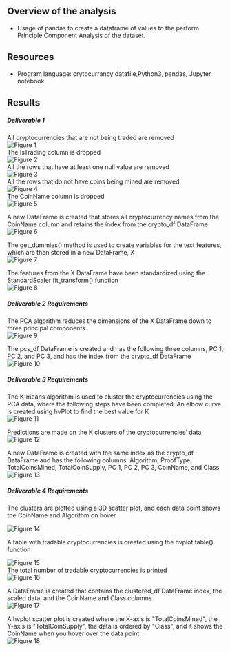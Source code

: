 ## Overview of the analysis
- Usage of pandas to create a dataframe of values to the perform Principle Component Analysis of the dataset. 

## Resources
- Program language: crytocurrancy datafile,Python3, pandas, Jupyter notebook  <br> 
 


## Results 
##### Deliverable 1 
All cryptocurrencies that are not being traded are removed  <br>
![Figure 1](https://github.com/davidhyongae2/Crypto_currancy/blob/main/Figure1.png) <br>
The IsTrading column is dropped  <br>
![Figure 2](https://github.com/davidhyongae2/Crypto_currancy/blob/main/Figure2.png) <br>
All the rows that have at least one null value are removed  <br>
![Figure 3](https://github.com/davidhyongae2/Crypto_currancy/blob/main/Figure3.png) <br>
All the rows that do not have coins being mined are removed <br>
![Figure 4](https://github.com/davidhyongae2/Crypto_currancy/blob/main/Figure4.png) <br>
The CoinName column is dropped  <br> 
![Figure 5](https://github.com/davidhyongae2/Crypto_currancy/blob/main/Figure5a.png) <br>

A new DataFrame is created that stores all cryptocurrency names from the CoinName column and retains the index from the crypto_df DataFrame  <br> 
![Figure 6](https://github.com/davidhyongae2/Crypto_currancy/blob/main/Figure6.png) <br>

The get_dummies() method is used to create variables for the text features, which are then stored in a new DataFrame, X  <br>
![Figure 7](https://github.com/davidhyongae2/Crypto_currancy/blob/main/Figure7.png) <br>

The features from the X DataFrame have been standardized using the StandardScaler fit_transform() function  <br>
![Figure 8](https://github.com/davidhyongae2/Crypto_currancy/blob/main/Figure8.png) <br>


##### Deliverable 2 Requirements

The PCA algorithm reduces the dimensions of the X DataFrame down to three principal components  <br> 
![Figure 9](https://github.com/davidhyongae2/Crypto_currancy/blob/main/Figure9a.png) <br>


The pcs_df DataFrame is created and has the following three columns, PC 1, PC 2, and PC 3, and has the index from the crypto_df DataFrame  <br> 
![Figure 10](https://github.com/davidhyongae2/Crypto_currancy/blob/main/Figure10.png) <br>

##### Deliverable 3 Requirements


The K-means algorithm is used to cluster the cryptocurrencies using the PCA data, where the following steps have been completed:
An elbow curve is created using hvPlot to find the best value for K <br>
![Figure 11](https://github.com/davidhyongae2/Crypto_currancy/blob/main/Figure11.png) <br>

Predictions are made on the K clusters of the cryptocurrencies’ data  <br>
![Figure 12](https://github.com/davidhyongae2/Crypto_currancy/blob/main/Figure12.png) <br>

A new DataFrame is created with the same index as the crypto_df DataFrame and has the following columns: Algorithm, ProofType, TotalCoinsMined, TotalCoinSupply, PC 1, PC 2, PC 3, CoinName, and Class  <br>
![Figure 13](https://github.com/davidhyongae2/Crypto_currancy/blob/main/Figure13.png) <br>

##### Deliverable 4 Requirements


The clusters are plotted using a 3D scatter plot, and each data point shows the CoinName and Algorithm on hover  <br> 

![Figure 14](https://github.com/davidhyongae2/Crypto_currancy/blob/main/Figure14.png) <br>

A table with tradable cryptocurrencies is created using the hvplot.table() function <br> 

![Figure 15](https://github.com/davidhyongae2/Crypto_currancy/blob/main/Figure15.png) <br>
The total number of tradable cryptocurrencies is printed  <br>
![Figure 16](https://github.com/davidhyongae2/Crypto_currancy/blob/main/Figure16.png) <br>

A DataFrame is created that contains the clustered_df DataFrame index, the scaled data, and the CoinName and Class columns <br> 
![Figure 17](https://github.com/davidhyongae2/Crypto_currancy/blob/main/Figure17.png) <br>

A hvplot scatter plot is created where the X-axis is "TotalCoinsMined", the Y-axis is "TotalCoinSupply", the data is ordered by "Class", and it shows the CoinName when you hover over the data point  <br> 
![Figure 18](https://github.com/davidhyongae2/Crypto_currancy/blob/main/Figure18a.png) <br>
